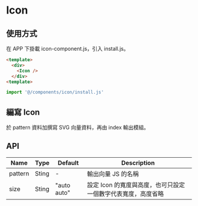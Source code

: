 Icon
====

## 使用方式
在 APP 下掛載 icon-component.js，引入 install.js。
```html
<template>
  <div>
    <Icon />
  </div>
<template>
```
```js
import '@/components/icon/install.js'
```

## 編寫 Icon
於 pattern 資料加撰寫 SVG 向量資料，再由 index 輸出模組。



## API
Name                | Type                | Default     | Description
--------------------|---------------------|-------------|------------
pattern             | Sting               | -           |  輸出向量 JS 的名稱
size                | Sting               | "auto auto" |  設定 Icon 的寬度與高度，也可只設定一個數字代表寬度，高度省略